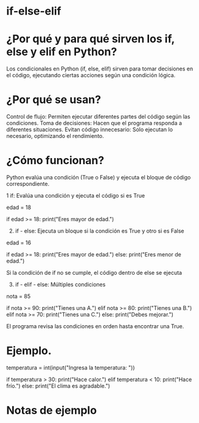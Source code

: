 # if-else-elif

# ¿Por qué y para qué sirven los if, else y elif en Python?
Los condicionales en Python (if, else, elif) sirven para tomar decisiones en el código, ejecutando ciertas acciones según una condición lógica.

# ¿Por qué se usan?
Control de flujo: Permiten ejecutar diferentes partes del código según las condiciones.
Toma de decisiones: Hacen que el programa responda a diferentes situaciones.
Evitan código innecesario: Solo ejecutan lo necesario, optimizando el rendimiento.

# ¿Cómo funcionan?
Python evalúa una condición (True o False) y ejecuta el bloque de código correspondiente.

1 if: Evalúa una condición y ejecuta el código si es True

edad = 18

if edad >= 18:
    print("Eres mayor de edad.")

2. if - else: Ejecuta un bloque si la condición es True y otro si es False

edad = 16

if edad >= 18:
    print("Eres mayor de edad.")
else:
    print("Eres menor de edad.")

Si la condición de if no se cumple, el código dentro de else se ejecuta

3. if - elif - else: Múltiples condiciones

nota = 85

if nota >= 90:
    print("Tienes una A.")
elif nota >= 80:
    print("Tienes una B.")
elif nota >= 70:
    print("Tienes una C.")
else:
    print("Debes mejorar.")

El programa revisa las condiciones en orden hasta encontrar una True.

# Ejemplo.
temperatura = int(input("Ingresa la temperatura: "))

if temperatura > 30:
    print("Hace calor.")
elif temperatura < 10:
    print("Hace frío.")
else:
    print("El clima es agradable.")


#  Notas de ejemplo
